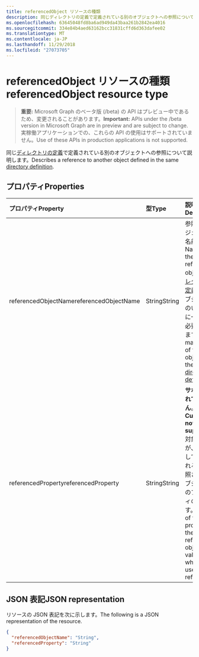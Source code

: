 ```yaml
---
title: referencedObject リソースの種類
description: 同じディレクトリの定義で定義されている別のオブジェクトへの参照について説明します。
ms.openlocfilehash: 63645048fd8ba6ad949da43baa261b2842ea4016
ms.sourcegitcommit: 334e84b4aed63162bcc31831cffd6d363dafee02
ms.translationtype: MT
ms.contentlocale: ja-JP
ms.lasthandoff: 11/29/2018
ms.locfileid: "27073705"
---
```

# <a name="referencedobject-resource-type"></a><span data-ttu-id="075cc-103">referencedObject リソースの種類</span><span class="sxs-lookup"><span data-stu-id="075cc-103">referencedObject resource type</span></span>

> <span data-ttu-id="075cc-104">**重要:** Microsoft Graph のベータ版 (/beta) の API はプレビュー中であるため、変更されることがあります。</span><span class="sxs-lookup"><span data-stu-id="075cc-104">**Important:** APIs under the /beta version in Microsoft Graph are in preview and are subject to change.</span></span> <span data-ttu-id="075cc-105">実稼働アプリケーションでの、これらの API の使用はサポートされていません。</span><span class="sxs-lookup"><span data-stu-id="075cc-105">Use of these APIs in production applications is not supported.</span></span>

<span data-ttu-id="075cc-106">同じ[ディレクトリの定義](synchronization-directorydefinition.md)で定義されている別のオブジェクトへの参照について説明します。</span><span class="sxs-lookup"><span data-stu-id="075cc-106">Describes a reference to another object defined in the same [directory definition](synchronization-directorydefinition.md).</span></span>

## <a name="properties"></a><span data-ttu-id="075cc-107">プロパティ</span><span class="sxs-lookup"><span data-stu-id="075cc-107">Properties</span></span>

| <span data-ttu-id="075cc-108">プロパティ</span><span class="sxs-lookup"><span data-stu-id="075cc-108">Property</span></span>                   | <span data-ttu-id="075cc-109">型</span><span class="sxs-lookup"><span data-stu-id="075cc-109">Type</span></span>                      | <span data-ttu-id="075cc-110">説明</span><span class="sxs-lookup"><span data-stu-id="075cc-110">Description</span></span>    |
|:---------------------------|:--------------------------|:---------------|
|<span data-ttu-id="075cc-111">referencedObjectName</span><span class="sxs-lookup"><span data-stu-id="075cc-111">referencedObjectName</span></span>        |<span data-ttu-id="075cc-112">String</span><span class="sxs-lookup"><span data-stu-id="075cc-112">String</span></span>                     |<span data-ttu-id="075cc-113">参照先オブジェクトの名前です。</span><span class="sxs-lookup"><span data-stu-id="075cc-113">Name of the referenced object.</span></span> <span data-ttu-id="075cc-114">[ディレクトリの定義](synchronization-directorydefinition.md)内のオブジェクトのいずれかに一致する必要があります。</span><span class="sxs-lookup"><span data-stu-id="075cc-114">Must match one of the objects in the [directory definition](synchronization-directorydefinition.md).</span></span>|
|<span data-ttu-id="075cc-115">referencedProperty</span><span class="sxs-lookup"><span data-stu-id="075cc-115">referencedProperty</span></span>          |<span data-ttu-id="075cc-116">String</span><span class="sxs-lookup"><span data-stu-id="075cc-116">String</span></span>                     |<span data-ttu-id="075cc-117">**サポートされていません**。</span><span class="sxs-lookup"><span data-stu-id="075cc-117">**Currently not supported**.</span></span> <span data-ttu-id="075cc-118">対象の値が、参照として使用されるが、参照されるオブジェクトのプロパティの名前です。</span><span class="sxs-lookup"><span data-stu-id="075cc-118">Name of the property in the referenced object, the value for which is used as the reference.</span></span>|

## <a name="json-representation"></a><span data-ttu-id="075cc-119">JSON 表記</span><span class="sxs-lookup"><span data-stu-id="075cc-119">JSON representation</span></span>

<span data-ttu-id="075cc-120">リソースの JSON 表記を次に示します。</span><span class="sxs-lookup"><span data-stu-id="075cc-120">The following is a JSON representation of the resource.</span></span>

<!-- {
  "blockType": "resource",
  "optionalProperties": [

  ],
  "@odata.type": "microsoft.graph.referencedObject"
}-->

```json
{
  "referencedObjectName": "String",
  "referencedProperty": "String"
}

```

<!-- uuid: 8fcb5dbc-d5aa-4681-8e31-b001d5168d79
2015-10-25 14:57:30 UTC -->
<!-- {
  "type": "#page.annotation",
  "description": "referencedObject resource",
  "keywords": "",
  "section": "documentation",
  "tocPath": ""
}-->
            